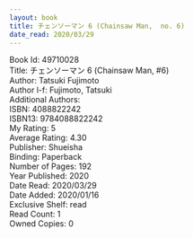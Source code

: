 ```yaml
---
layout: book
title: チェンソーマン 6 (Chainsaw Man,  no. 6)
date_read: 2020/03/29
---
```


Book Id: 49710028<br />
Title: チェンソーマン 6 (Chainsaw Man, #6)<br />
Author: Tatsuki Fujimoto<br />
Author l-f: Fujimoto, Tatsuki<br />
Additional Authors: <br />
ISBN: 4088822242<br />
ISBN13: 9784088822242<br />
My Rating: 5<br />
Average Rating: 4.30<br />
Publisher: Shueisha<br />
Binding: Paperback<br />
Number of Pages: 192<br />
Year Published: 2020<br />
Date Read: 2020/03/29<br />
Date Added: 2020/01/16<br />
Exclusive Shelf: read<br />
Read Count: 1<br />
Owned Copies: 0<br />

